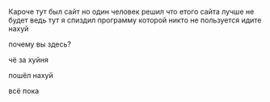 Кароче тут был сайт но один человек решил что етого сайта лучше не будет ведь тут я спиздил программу которой никто не пользуется
идите нахуй





















































































































почему вы здесь?









































































































































































































































































чё за хуйня

































































пошёл нахуй





























всё пока

